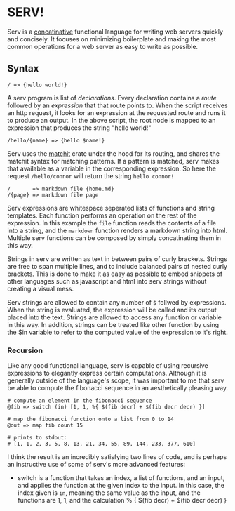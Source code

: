 # SERV!

Serv is a [concatinative](https://en.wikipedia.org/wiki/Concatenative_programming_language)
functional language for writing web servers quickly and concisely.
It focuses on minimizing boilerplate and making the most common operations for a web server as
easy to write as possible.

## Syntax

```
/ => {hello world!}
```

A serv program is list of *declarations*. Every declaration contains a *route* followed by an
*expression* that that route points to. When the script receives an http request, it looks
for an expression at the requested route and runs it to produce an output. In the above
script, the root node is mapped to an expression that produces the string "hello world!"

```
/hello/{name} => {hello $name!}
```

Serv uses the [matchit](https://github.com/ibraheemdev/matchit)
crate under the hood for its routing, and shares the matchit syntax
for matching patterns. If a pattern is matched, serv makes that
available as a variable in the corresponding expression. So
here the request `/hello/connor` will return the string `hello connor!`

```
/       => markdown file {home.md}
/{page} => markdown file page
```

Serv expressions are whitespace seperated lists of functions and string templates.
Each function performs an operation on the rest of the expression. In this example
the `file` function reads the contents of a file into a string, and the `markdown`
function renders a markdown string into html. Multiple serv functions can be composed
by simply concatinating them in this way.

Strings in serv are written as text in between pairs of curly brackets. Strings are
free to span multiple lines, and to include balanced pairs of nested curly brackets.
This is done to make it as easy as possible to embed snippets of other
languages such as javascript and html into serv strings without creating a visual
mess.

Serv strings are allowed to contain any number of `$` follwed by expressions. When
the string is evaluated, the expression will be called and its output placed into
the text. Strings are allowed to access any function or variable in this way.
In addition, strings can be treated like other function by using the $in variable
to refer to the computed value of the expression to it's right.


### Recursion

Like any good functional language, serv is capable of using recursive expressions
to elegantly express certain computations. Although it is generally outside of the
language's scope, it was important to me that serv be able to compute the
fibonacci sequence in an aesthetically pleasing way.

```
# compute an element in the fibonacci sequence
@fib => switch (in) [1, 1, %{ $(fib decr) + $(fib decr decr) }]

# map the fibonacci function onto a list from 0 to 14
@out => map fib count 15

# prints to stdout:
# [1, 1, 2, 3, 5, 8, 13, 21, 34, 55, 89, 144, 233, 377, 610]
```

I think the result is an incredibly satisfying two lines of code,
and is perhaps an instructive use of some of serv's more advanced
features:

- switch is a function that takes an index, a list of functions, and
  an input, and applies the function at the given index to the input.
  In this case, the index given is `in`, meaning the same value as
  the input, and the functions are 1, 1, and the calculation
  % { $(fib decr) + $(fib decr decr) }

